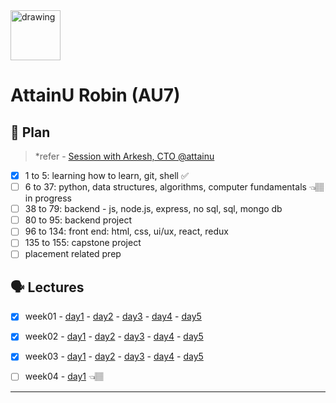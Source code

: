 
<img src="https://raw.githubusercontent.com/rahul-choudhary-au7/au7-lecture-notes/master/week04/img/c102e5_148b6c2dcb4a452597a8039cee2ef95d_mv2.png" alt="drawing" width="80"/>

# AttainU Robin (AU7)

## 🎯 Plan
> *refer - [Session with Arkesh, CTO @attainu](https://www.evernote.com/l/AboxkzVPUx0RfxO4tk4_go1VHgzmMv7uW78)

- [x] 1 to 5: learning how to learn, git, shell ✅
- [ ] 6 to 37: python, data structures, algorithms, computer fundamentals 👈🏽 in progress
- [ ] 38 to 79: backend - js, node.js, express, no sql, sql, mongo db
- [ ] 80 to 95: backend project
- [ ] 96 to 134: front end: html, css, ui/ux, react, redux
- [ ] 135 to 155: capstone project
- [ ] placement related prep 

## 🗣 Lectures

- [x] week01 - [day1](https://www.evernote.com/l/Abo2iOQ1ArSvlkbB3oYs4iK2AE7J11538UU) - [day2](https://www.evernote.com/l/AboQFHrj3c5C3OC771S3kTmY1fxN4MStlI0) - [day3](https://www.evernote.com/l/Abp_67qfL9dOg6K--hJ40DMZeLhLhR8BTW0) - [day4](https://www.evernote.com/l/Abp-cXwfUiFgf1dmyHGPL8HOGah6OWGZZSA) - [day5](https://www.evernote.com/l/AbqDvkH1-Fj7L8G-ToU9S7LIX-fXLuJnqK8)

- [x] week02 - [day1](https://www.evernote.com/l/AbqbqYY8gFBFWljgrKMNvy1FL7QzGDXWdZA) - [day2](https://www.evernote.com/l/AbpbQwU2uGFFoZxPIa9pgfYeJFIJUeexN0o) - [day3](https://drive.google.com/open?id=1gRtettH89y6mepohtzvfbIsjWdc8rX-p) - [day4](https://github.com/rahul-choudhary-au7/au7-lecture-notes/blob/master/week02/lecture%209.md) - [day5](https://github.com/rahul-choudhary-au7/au7-lecture-notes/blob/master/week02/lecture10.md)

 - [x] week03 - [day1](https://github.com/rahul-choudhary-au7/au7-lecture-notes/blob/master/week03/day1.md) - [day2](https://github.com/rahul-choudhary-au7/au7-lecture-notes/blob/master/week03/day2.md) - [day3](https://github.com/rahul-choudhary-au7/au7-lecture-notes/blob/master/week03/day3.ipynb) - [day4](https://github.com/rahul-choudhary-au7/au7-lecture-notes/blob/master/week03/day4.ipynb) - [day5](https://github.com/rahul-choudhary-au7/au7-lecture-notes/blob/master/week03/day4.ipynb)

- [ ] week04 - [day1](https://github.com/rahul-choudhary-au7/au7-lecture-notes/blob/master/week04/day1.ipynb) 👈🏽

***

